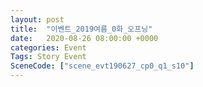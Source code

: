```yaml
---
layout: post
title:  "이벤트_2019여름_0화_오프닝"
date:   2020-08-26 08:00:00 +0000
categories: Event
Tags: Story Event
SceneCode: ["scene_evt190627_cp0_q1_s10"]
---
```


